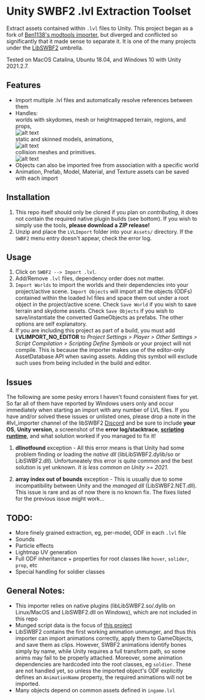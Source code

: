 # Unity SWBF2 .lvl Extraction Toolset

Extract assets contained within ```.lvl``` files to Unity.  This project began as a fork of [Ben1138's modtools importer](https://github.com/Ben1138/Unity-SWBF2-Import), but diverged and conflicted so significantly that it made sense to separate it.  It is one of the many projects under the [LibSWBF2](https://github.com/Ben1138/LibSWBF2) umbrella.

Tested on MacOS Catalina, Ubuntu 18.04, and Windows 10 with Unity 2021.2.7.

## Features
- Import multiple .lvl files and automatically resolve references between them
- Handles: <br> 
worlds with skydomes, mesh or heightmapped terrain, regions, and props, <br>
![alt text](./GitRepoAssets/worlds.gif "worlds") <br>
static and skinned models, animations, <br>
![alt text](./GitRepoAssets/rancor_grab.gif "rancor_grab") <br>
collision meshes and primitives. <br>
![alt text](./GitRepoAssets/coll.gif "coll") <br>
- Objects can also be imported free from association with a specific world
- Animation, Prefab, Model, Material, and Texture assets can be saved with each import


## Installation
1. This repo itself should only be cloned if you plan on _contributing_, it does not contain the required native plugin builds (see bottom).  If you wish to simply use the tools, **please download a ZIP release!**
2. Unzip and place the ```LVLImport``` folder into your ```Assets/``` directory.  If the ```SWBF2``` menu entry doesn't appear, check the error log.

## Usage
1. Click on ```SWBF2 --> Import .lvl```.
2. Add/Remove ```.lvl``` files, dependency order does not matter.
3. ```Import Worlds``` to import the worlds and their dependencies into your project/active scene.  ```Import Objects``` will import all the objects (ODFs) contained within the loaded lvl files and space them out under a root object in the project/active scene.  Check ```Save World``` if you wish to save terrain and skydome assets.  Check ```Save Objects``` if you wish to save/instantiate the converted GameObjects as prefabs.  The other options are self explanatory.
4. If you are including this project as part of a build, you must add **LVLIMPORT_NO_EDITOR** to _Project Settings > Player > Other Settings > Script Compilation > Scripting Define Symbols_ or your project will not compile.  This is because the importer makes use of the editor-only AssetDatabase API when saving assets.  Adding this symbol will exclude such uses from being included in the build and editor.

## Issues

The following are some pesky errors I haven't found consistent fixes for yet.  So far all of them have reported by Windows users only and occur immediately when starting an import with any number of LVL files.  If you have and/or solved these issues or unlisted ones, please drop a note in the #lvl_importer channel of the libSWBF2 [Discord](https://discord.com/invite/nNUapcU) and be sure to include **your OS**, **Unity version**, a screenshot of the **error log/stacktrace**, [**scripting runtime**](https://docs.unity3d.com/Manual/dotnetProfileSupport.html), and what solution worked if you managed to fix it! 

1. **dllnotfound** exception - All this error means is that Unity had some problem finding or loading the _native dll_ (libLibSWBF2.dylib/so or LibSWBF2.dll).  Unfortuneately this error is quite common and the best solution is yet unknown.  _It is less common on Unity >= 2021_.

2. **array index out of bounds** exception - This is usually due to some incompatibility between Unity and the _managed dll_ (LibSWBF2.NET.dll).  This issue is rare and as of now there is no known fix.  The fixes listed for the previous issue might work...    

## TODO:
- More finely grained extraction, eg, per-model, ODF in each ```.lvl``` file
- Sounds
- Particle effects
- Lightmap UV generation
- Full ODF inheritance + properties for root classes like ```hover```, ```solider```, ```prop```, etc
- Special handling for soldier classes

## General Notes:
- This importer relies on native plugins (libLibSWBF2.so/.dylib on Linux/MacOS and LibSWBF2.dll on Windows), which are not included in this repo
- Munged script data is the focus of [this project](https://github.com/Ben1138/SWBF2UnityRuntime)
- LibSWBF2 contains the first working animation unmunger, and thus this importer can import animations correctly, apply them to GameObjects, and save them as clips.  However, SWBF2 animations identify bones simply by name, while Unity requires a full transform path, so some anims may fail to be properly attached.  Moreover, some animation dependencies are hardcoded into the root classes, eg ```soldier```.  These are not handled yet, so unless the imported object's ODF explicitly defines an ```AnimationName``` property, the required animations will not be imported.
- Many objects depend on common assets defined in ```ingame.lvl```


